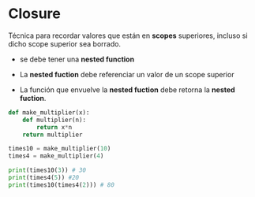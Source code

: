 # Closure

Técnica para recordar valores que están en **scopes** superiores, incluso si dicho scope superior sea borrado.

* se debe tener una **nested function**

* La **nested fuction** debe referenciar un valor de un scope superior

* La función que envuelve la **nested fuction** debe retorna la **nested fuction**.

```py
def make_multiplier(x):
	def multiplier(n):
		return x*n
	return multiplier

times10 = make_multiplier(10)
times4 = make_multiplier(4)

print(times10(3)) # 30
print(times4(5)) #20
print(times10(times4(2))) # 80
```
